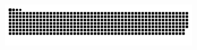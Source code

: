 <picture>
  <source media="(prefers-color-scheme: dark)" srcset="https://raw.githubusercontent.com/kaisann473/kaisann473/output/github-contribution-grid-snake-dark.svg">
  <source media="(prefers-color-scheme: light)" srcset="https://raw.githubusercontent.com/kaisann473/kaisann473/output/github-contribution-grid-snake.svg">
  <img alt="github contribution grid snake animation" src="https://raw.githubusercontent.com/kaisann473/kaisann473/output/github-contribution-grid-snake.svg">
</picture>



<!--
**kaisann473/kaisann473** is a ✨ _special_ ✨ repository because its `README.md` (this file) appears on your GitHub profile.

Here are some ideas to get you started:

- 🔭 I’m currently working on ...
- 🌱 I’m currently learning ...
- 👯 I’m looking to collaborate on ...
- 🤔 I’m looking for help with ...
- 💬 Ask me about ...
- 📫 How to reach me: ...
- 😄 Pronouns: ...
- ⚡ Fun fact: ...
-->
